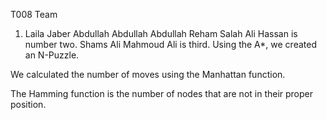 T008 Team
1. Laila Jaber Abdullah Abdullah Abdullah
Reham Salah Ali Hassan is number two.
Shams Ali Mahmoud Ali is third.
Using the A*, we created an N-Puzzle.

We calculated the number of moves using the Manhattan function.

The Hamming function is the number of nodes that are not in their proper position.
